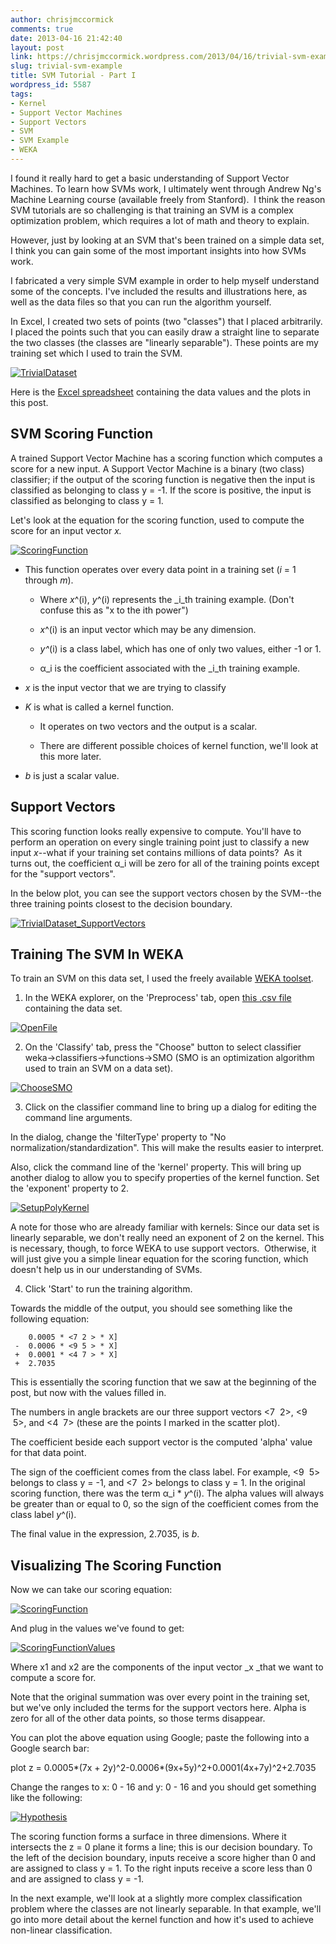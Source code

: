 ```yaml
---
author: chrisjmccormick
comments: true
date: 2013-04-16 21:42:40
layout: post
link: https://chrisjmccormick.wordpress.com/2013/04/16/trivial-svm-example/
slug: trivial-svm-example
title: SVM Tutorial - Part I
wordpress_id: 5587
tags:
- Kernel
- Support Vector Machines
- Support Vectors
- SVM
- SVM Example
- WEKA
---
```


I found it really hard to get a basic understanding of Support Vector Machines. To learn how SVMs work, I ultimately went through Andrew Ng's Machine Learning course (available freely from Stanford).  I think the reason SVM tutorials are so challenging is that training an SVM is a complex optimization problem, which requires a lot of math and theory to explain.

However, just by looking at an SVM that's been trained on a simple data set, I think you can gain some of the most important insights into how SVMs work.

I fabricated a very simple SVM example in order to help myself understand some of the concepts. I've included the results and illustrations here, as well as the data files so that you can run the algorithm yourself.

In Excel, I created two sets of points (two "classes") that I placed arbitrarily. I placed the points such that you can easily draw a straight line to separate the two classes (the classes are "linearly separable"). These points are my training set which I used to train the SVM.

[![TrivialDataset](http://chrisjmccormick.files.wordpress.com/2013/04/trivialdataset.png)](http://chrisjmccormick.files.wordpress.com/2013/04/trivialdataset.png)

Here is the [Excel spreadsheet](http://chrisjmccormick.files.wordpress.com/2013/04/supportvectormachines.xlsx) containing the data values and the plots in this post.


## SVM Scoring Function


A trained Support Vector Machine has a scoring function which computes a score for a new input. A Support Vector Machine is a binary (two class) classifier; if the output of the scoring function is negative then the input is classified as belonging to class y = -1. If the score is positive, the input is classified as belonging to class y = 1.

Let's look at the equation for the scoring function, used to compute the score for an input vector _x._

[![ScoringFunction](http://chrisjmccormick.files.wordpress.com/2013/04/scoringfunction.png)](http://chrisjmccormick.files.wordpress.com/2013/04/scoringfunction.png)






	
  * This function operates over every data point in a training set (_i_ = 1 through _m_).

	
    * Where _x_^(i), _y_^(i) represents the _i_th training example. (Don't confuse this as "x to the ith power")

	
    * _x_^(i) is an input vector which may be any dimension.

	
    * _y^_(i) is a class label, which has one of only two values, either -1 or 1.

	
    * α_i is the coefficient associated with the _i_th training example.




	
  * _x_ is the input vector that we are trying to classify

	
  * _K_ is what is called a kernel function.

	
    * It operates on two vectors and the output is a scalar.

	
    * There are different possible choices of kernel function, we'll look at this more later.




	
  * _b_ is just a scalar value.




## Support Vectors


This scoring function looks really expensive to compute. You'll have to perform an operation on every single training point just to classify a new input _x_--what if your training set contains millions of data points?  As it turns out, the coefficient α_i will be zero for all of the training points except for the "support vectors".









In the below plot, you can see the support vectors chosen by the SVM--the three training points closest to the decision boundary.







[![TrivialDataset_SupportVectors](http://chrisjmccormick.files.wordpress.com/2013/04/trivialdataset_supportvectors.png)](http://chrisjmccormick.files.wordpress.com/2013/04/trivialdataset_supportvectors.png)







## Training The SVM In WEKA




To train an SVM on this data set, I used the freely available [WEKA toolset](http://www.cs.waikato.ac.nz/ml/weka/).







1. In the WEKA explorer, on the 'Preprocess' tab, open [this .csv file](https://docs.google.com/file/d/0B-kWgXJRQkQ7VGszZTJvYjc1Z0k/edit?usp=sharing) containing the data set.







[![OpenFile](http://chrisjmccormick.files.wordpress.com/2013/04/openfile.png)](http://chrisjmccormick.files.wordpress.com/2013/04/openfile.png)







2. On the 'Classify' tab, press the "Choose" button to select classifier weka->classifiers->functions->SMO (SMO is an optimization algorithm used to train an SVM on a data set).







[![ChooseSMO](http://chrisjmccormick.files.wordpress.com/2013/04/choosesmo.png)](http://chrisjmccormick.files.wordpress.com/2013/04/choosesmo.png)






3. Click on the classifier command line to bring up a dialog for editing the command line arguments.






In the dialog, change the 'filterType' property to "No normalization/standardization". This will make the results easier to interpret.




Also, click the command line of the 'kernel' property. This will bring up another dialog to allow you to specify properties of the kernel function. Set the 'exponent' property to 2.







[![SetupPolyKernel](http://chrisjmccormick.files.wordpress.com/2013/04/setuppolykernel.png)](http://chrisjmccormick.files.wordpress.com/2013/04/setuppolykernel.png)







A note for those who are already familiar with kernels: Since our data set is linearly separable, we don't really need an exponent of 2 on the kernel. This is necessary, though, to force WEKA to use support vectors.  Otherwise, it will just give you a simple linear equation for the scoring function, which doesn't help us in our understanding of SVMs.







4. Click 'Start' to run the training algorithm.







Towards the middle of the output, you should see something like the following equation:









    
        0.0005 * <7 2 > * X]
     -  0.0006 * <9 5 > * X]
     +  0.0001 * <4 7 > * X]
     +  2.7035







This is essentially the scoring function that we saw at the beginning of the post, but now with the values filled in.







The numbers in angle brackets are our three support vectors <7  2>, <9  5>, and <4  7> (these are the points I marked in the scatter plot).







The coefficient beside each support vector is the computed 'alpha' value for that data point.







The sign of the coefficient comes from the class label. For example, <9  5> belongs to class y = -1, and <7  2> belongs to class y = 1. In the original scoring function, there was the term α_i * _y_^(i). The alpha values will always be greater than or equal to 0, so the sign of the coefficient comes from the class label _y_^(i).







The final value in the expression, 2.7035, is _b_.







## Visualizing The Scoring Function




Now we can take our scoring equation:




[![ScoringFunction](http://chrisjmccormick.files.wordpress.com/2013/04/scoringfunction.png)](http://chrisjmccormick.files.wordpress.com/2013/04/scoringfunction.png)







And plug in the values we've found to get:







[![ScoringFunctionValues](http://chrisjmccormick.files.wordpress.com/2013/04/scoringfunctionvalues.png)](http://chrisjmccormick.files.wordpress.com/2013/04/scoringfunctionvalues.png)







Where x1 and x2 are the components of the input vector _x _that we want to compute a score for.







Note that the original summation was over every point in the training set, but we've only included the terms for the support vectors here. Alpha is zero for all of the other data points, so those terms disappear.







You can plot the above equation using Google; paste the following into a Google search bar:







plot z = 0.0005*(7x + 2y)^2-0.0006*(9x+5y)^2+0.0001(4x+7y)^2+2.7035







Change the ranges to x: 0 - 16 and y: 0 - 16 and you should get something like the following:







[![Hypothesis](http://chrisjmccormick.files.wordpress.com/2013/04/hypothesis.png)](http://chrisjmccormick.files.wordpress.com/2013/04/hypothesis.png)










The scoring function forms a surface in three dimensions. Where it intersects the z = 0 plane it forms a line; this is our decision boundary. To the left of the decision boundary, inputs receive a score higher than 0 and are assigned to class y = 1. To the right inputs receive a score less than 0 and are assigned to class y = -1.







In the next example, we'll look at a slightly more complex classification problem where the classes are not linearly separable. In that example, we'll go into more detail about the kernel function and how it's used to achieve non-linear classification.
